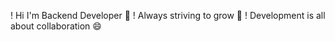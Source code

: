 ! Hi I'm Backend Developer 👋
! Always striving to grow 💬
! Development is all about collaboration 😄


